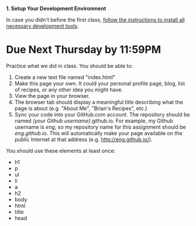 **1. Setup Your Development Environment**

In case you didn't before the first class, [follow the instructions to install all necessary development tools](/kiei924-fall2014/workbook/setup).

# Due Next Thursday by 11:59PM

Practice what we did in class.  You should be able to:

1. Create a new text file named "index.html"
2. Make this page your own. It could your personal profile page, blog, list of recipes, or any other idea you might have.
3. View the page in your browser.
4. The browser tab should display a meaningful title describing what the page is about (e.g. "About Me", "Brian's Recipes", etc.)
5. Sync your code into your GitHub.com account. The repository should be named *(your Github username)*.github.io. For example, my Github username is *eng*, so my repository name for this assignment should be *eng.github.io*. This will automatically make your page available on the public Internet at that address (e.g. http://eng.github.io/).

You should use these elements at least once:

* h1
* p
* ul
* li
* a
* h2
* body
* html
* title
* head

